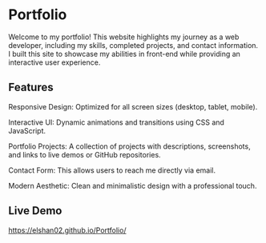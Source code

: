 # Portfolio
Welcome to my portfolio! This website highlights my journey as a web developer, including my skills, completed projects, and contact information. I built this site to showcase my abilities in front-end while providing an interactive user experience.

## Features
Responsive Design: Optimized for all screen sizes (desktop, tablet, mobile).

Interactive UI: Dynamic animations and transitions using CSS and JavaScript.

Portfolio Projects: A collection of projects with descriptions, screenshots, and links to live demos or GitHub repositories.

Contact Form: This allows users to reach me directly via email.

Modern Aesthetic: Clean and minimalistic design with a professional touch.

## Live Demo
https://elshan02.github.io/Portfolio/
